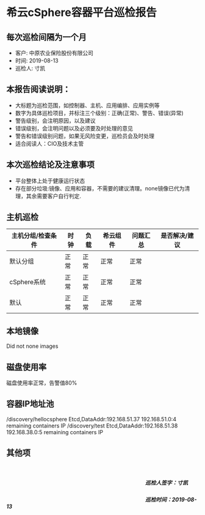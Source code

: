 
# 希云cSphere容器平台巡检报告
每次巡检间隔为一个月
---
- 客户: 中原农业保险股份有限公司
- 时间: 2019-08-13
- 巡检人: 寸凯


## 本报告阅读说明：
- 大标题为巡检范围，如控制器、主机、应用编排、应用实例等
- 数字为具体巡检项目，并标注三个级别：正确(正常)、警告、错误(异常)
- 警告级别，会注明原因，以及建议
- 错误级别，会注明问题以及必须要及时处理的意见
- 警告和错误级别问题，如果无风险变更，巡检员会及时处理
- 适合阅读人：CIO及技术主管

## 本次巡检结论及注意事项
- 平台整体上处于健康运行状态
- 存在部分垃圾:镜像、应用和容器，不需要的建议清理。none镜像已代为清理，其余需要客户自行判定.

## 主机巡检
|主机分组/检查条件|时钟|负载|希云组件|问题汇总|是否解决/建议
|-|-|-|-|-|-|
|默认分组|正常|正常|正常|正常|
|cSphere系统|正常|正常|正常|正常|
|默认|正常|正常|正常|正常|
## 本地镜像
Did not none images
## 磁盘使用率
磁盘使用率正常，告警值80%
## 容器IP地址池
/discovery/hellocsphere Etcd,DataAddr:192.168.51.37
192.168.51.0:4 remaining containers IP
/discovery/test Etcd,DataAddr:192.168.51.38
192.168.38.0:5 remaining containers IP
## 其他项

&nbsp;
&nbsp;
&nbsp;
&nbsp;
&nbsp;
&nbsp;
##### &emsp;&emsp;&emsp;&emsp;&emsp;&emsp;&emsp;&emsp;&emsp;&emsp;&emsp;&emsp;&emsp;&emsp;&emsp;&emsp;&emsp;&emsp;&emsp;&emsp;&emsp;&emsp;&emsp;&emsp;&emsp;&emsp;巡检人签字：寸凯
##### &emsp;&emsp;&emsp;&emsp;&emsp;&emsp;&emsp;&emsp;&emsp;&emsp;&emsp;&emsp;&emsp;&emsp;&emsp;&emsp;&emsp;&emsp;&emsp;&emsp;&emsp;&emsp;&emsp;&emsp;&emsp;&emsp;巡检时间：2019-08-13
